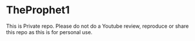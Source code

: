 # TheProphet1

This is Private repo. Please do not do a Youtube review, reproduce or share this repo as this is for personal use.